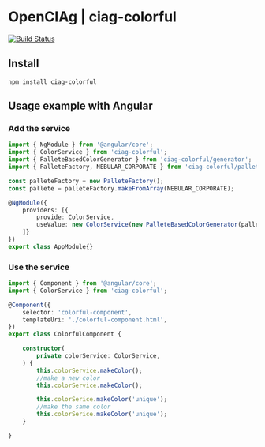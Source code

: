 # OpenCIAg | ciag-colorful

[![Build Status](https://travis-ci.org/OpenCIAg/colorful.svg?branch=master)](https://travis-ci.org/OpenCIAg/colorful)



## Install
```shell
npm install ciag-colorful
```

## Usage example with Angular

### Add the service
```ts
import { NgModule } from '@angular/core';
import { ColorService } from 'ciag-colorful';
import { PalleteBasedColorGenerator } from 'ciag-colorful/generator';
import { PalleteFactory, NEBULAR_CORPORATE } from 'ciag-colorful/pallete';

const palleteFactory = new PalleteFactory();
const pallete = palleteFactory.makeFromArray(NEBULAR_CORPORATE);

@NgModule({
    providers: [{
        provide: ColorService,
        useValue: new ColorService(new PalleteBasedColorGenerator(pallete,0.3))
    ]}
})
export class AppModule{}
```

### Use the service
```ts
import { Component } from '@angular/core';
import { ColorService } from 'ciag-colorful';

@Component({
    selector: 'colorful-component',
    templateUri: './colorful-component.html',
})
export class ColorfulComponent {

    constructor(
        private colorService: ColorService,
    ) {
        this.colorService.makeColor();
        //make a new color
        this.colorService.makeColor();

        this.colorSerice.makeColor('unique');
        //make the same color
        this.colorSerice.makeColor('unique');
    }

}

```


